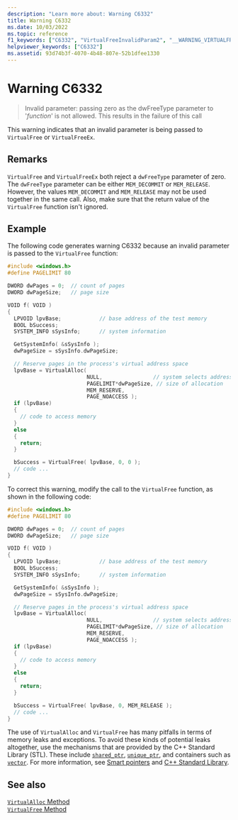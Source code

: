 ```yaml
---
description: "Learn more about: Warning C6332"
title: Warning C6332
ms.date: 10/03/2022
ms.topic: reference
f1_keywords: ["C6332", "VirtualFreeInvalidParam2", "__WARNING_VIRTUALFREEINVALIDPARAM2"]
helpviewer_keywords: ["C6332"]
ms.assetid: 93d74b3f-4070-4b48-807e-52b1dfee1330
---
```

# Warning C6332

> Invalid parameter: passing zero as the dwFreeType parameter to '*function*' is not allowed. This results in the failure of this call

This warning indicates that an invalid parameter is being passed to `VirtualFree` or `VirtualFreeEx`.

## Remarks

`VirtualFree` and `VirtualFreeEx` both reject a `dwFreeType` parameter of zero. The `dwFreeType` parameter can be either `MEM_DECOMMIT` or `MEM_RELEASE`. However, the values `MEM_DECOMMIT` and `MEM_RELEASE` may not be used together in the same call. Also, make sure that the return value of the `VirtualFree` function isn't ignored.

## Example

The following code generates warning C6332 because an invalid parameter is passed to the `VirtualFree` function:

```cpp
#include <windows.h>
#define PAGELIMIT 80

DWORD dwPages = 0;  // count of pages
DWORD dwPageSize;   // page size

VOID f( VOID )
{
  LPVOID lpvBase;            // base address of the test memory
  BOOL bSuccess;
  SYSTEM_INFO sSysInfo;      // system information

  GetSystemInfo( &sSysInfo );
  dwPageSize = sSysInfo.dwPageSize;

  // Reserve pages in the process's virtual address space
  lpvBase = VirtualAlloc(
                         NULL,                // system selects address
                         PAGELIMIT*dwPageSize, // size of allocation
                         MEM_RESERVE,
                         PAGE_NOACCESS );
  if (lpvBase)
  {
    // code to access memory
  }
  else
  {
    return;
  }

  bSuccess = VirtualFree( lpvBase, 0, 0 );
  // code ...
}
```

To correct this warning, modify the call to the `VirtualFree` function, as shown in the following code:

```cpp
#include <windows.h>
#define PAGELIMIT 80

DWORD dwPages = 0;  // count of pages
DWORD dwPageSize;   // page size

VOID f( VOID )
{
  LPVOID lpvBase;            // base address of the test memory
  BOOL bSuccess;
  SYSTEM_INFO sSysInfo;      // system information

  GetSystemInfo( &sSysInfo );
  dwPageSize = sSysInfo.dwPageSize;

  // Reserve pages in the process's virtual address space
  lpvBase = VirtualAlloc(
                         NULL,                // system selects address
                         PAGELIMIT*dwPageSize, // size of allocation
                         MEM_RESERVE,
                         PAGE_NOACCESS );
  if (lpvBase)
  {
    // code to access memory
  }
  else
  {
    return;
  }

  bSuccess = VirtualFree( lpvBase, 0, MEM_RELEASE );
  // code ...
}
```

The use of `VirtualAlloc` and `VirtualFree` has many pitfalls in terms of memory leaks and exceptions. To avoid these kinds of potential leaks altogether, use the mechanisms that are provided by the C++ Standard Library (STL). These include [`shared_ptr`](../standard-library/shared-ptr-class.md), [`unique_ptr`](../standard-library/unique-ptr-class.md), and containers such as [`vector`](../standard-library/vector.md). For more information, see [Smart pointers](../cpp/smart-pointers-modern-cpp.md) and [C++ Standard Library](../standard-library/cpp-standard-library-reference.md).

## See also

[`VirtualAlloc` Method](/dotnet/framework/unmanaged-api/hosting/ihostmemorymanager-virtualalloc-method)\
[`VirtualFree` Method](/dotnet/framework/unmanaged-api/hosting/ihostmemorymanager-virtualfree-method)
